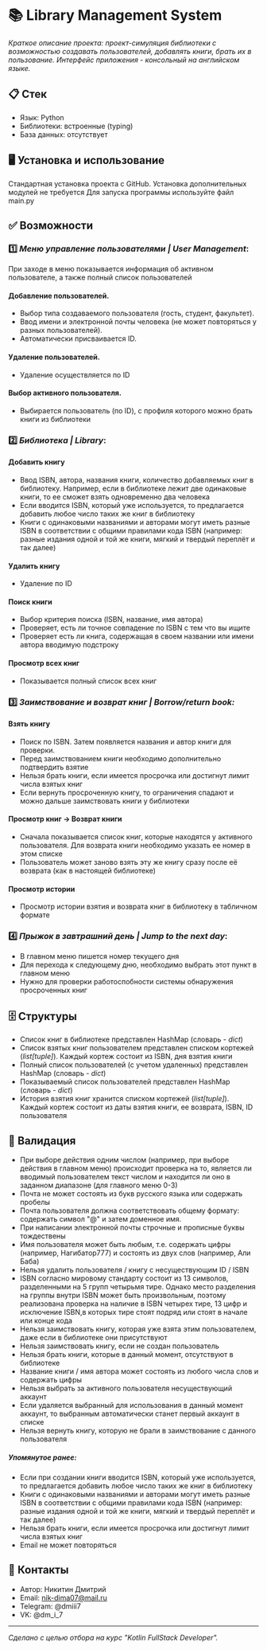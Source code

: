 # 📚 Library Management System

_Краткое описание проекта: проект-симуляция библиотеки с возможностью создавать пользователей, добавлять книги, брать их в пользование. 
Интерфейс приложения - консольный на английском языке._

## 📋 Стек
- Язык: Python
- Библиотеки: встроенные (typing)
- База данных: отсутствует

## 🖥 Установка и использование
Стандартная установка проекта с GitHub. 
Установка дополнительных модулей не требуется
Для запуска программы используйте файл main.py

## ✅ Возможности
### 1️⃣ _Меню управление пользователями | User Management_:
При заходе в меню показывается информация об активном пользователе, а также полный список пользователей
#### Добавление пользователей. 
- Выбор типа создаваемого пользователя (гость, студент, факультет). 
- Ввод имени и электронной почты человека (не может повторяться у разных пользователей). 
- Автоматически присваивается ID.
#### Удаление пользователей. 
- Удаление осуществляется по ID
#### Выбор активного пользователя. 
- Выбирается пользователь (по ID), с профиля которого можно брать книги из библиотеки

### 2️⃣ _Библиотека | Library_:
#### Добавить книгу
- Ввод ISBN, автора, названия книги, количество добавляемых книг в библиотеку.
Например, если в библиотеке лежит две одинаковые книги, то ее сможет взять одновременно два человека
- Если вводится ISBN, который уже используется, то предлагается добавить любое число таких же книг в библиотеку
- Книги с одинаковыми названиями и авторами могут иметь разные ISBN в соответствии с общими правилами кода ISBN (например: разные издания одной и той же книги, мягкий и твердый переплёт и так далее)
#### Удалить книгу
- Удаление по ID
#### Поиск книги
- Выбор критерия поиска (ISBN, название, имя автора)
- Проверяет, есть ли точное совпадение по ISBN с тем что вы ищите
- Проверяет есть ли книга, содержащая в своем названии или имени автора вводимую подстроку
#### Просмотр всех книг
- Показывается полный список всех книг

### 3️⃣ _Заимствование и возврат книг | Borrow/return book:_
#### Взять книгу
- Поиск по ISBN. Затем появляется названия и автор книги для проверки.
- Перед заимствованием книги необходимо дополнительно подтвердить взятие
- Нельзя брать книги, если имеется просрочка или достигнут лимит числа взятых книг
- Если вернуть просроченную книгу, то ограничения спадают и можно дальше заимствовать книги у библиотеки

#### Просмотр книг -> Возврат книги
- Сначала показывается список книг, которые находятся у активного пользователя.
Для возврата книги необходимо указать ее номер в этом списке
- Пользователь может заново взять эту же книгу сразу после её возврата (как в настоящей библиотеке)
#### Просмотр истории
- Просмотр истории взятия и возврата книг в библиотеку в табличном формате

### 4️⃣ _Прыжок в завтрашний день | Jump to the next day_:
- В главном меню пишется номер текущего дня
- Для перехода к следующему дню, необходимо выбрать этот пункт в главном меню
- Нужно для проверки работоспобности системы обнаружения просроченных книг

## 🗄 Структуры
- Список книг в библиотеке представлен HashMap (словарь - _dict_)
- Список взятых книг пользователем представлен списком кортежей (_list[tuple]_).
Каждый кортеж состоит из ISBN, дня взятия книги
- Полный список пользователей (с учетом удаленных) представлен HashMap (словарь - _dict_)
- Показываемый список пользователей представлен HashMap (словарь - _dict_)
- История взятия книг хранится списком кортежей (_list[tuple]_). 
Каждый кортеж состоит из даты взятия книги, ее возврата, ISBN, ID пользователя


## 💯 Валидация
- При выборе действия одним числом (например, при выборе действия в главном меню) происходит проверка на то, является ли вводимый пользователем текст числом и находится ли оно в заданном диапазоне (для главного меню 0-3)
- Почта не может состоять из букв русского языка или содержать пробелы
- Почта пользователя должна соответствовать общему формату: содержать символ "@" и затем доменное имя. 
- При написании электронной почты строчные и прописные буквы тождествены
- Имя пользователя может быть любым, т.е. содержать цифры (например, Нагибатор777) и состоять из двух слов (например, Али Баба)
- Нельзя удалить пользователя / книгу с несуществующим ID / ISBN
- ISBN согласно мировому стандарту состоит из 13 символов, разделенными на 5 групп четырьмя тире. Однако место разделения на группы внутри ISBN может быть произвольным, поэтому реализована проверка на наличие в ISBN четырех тире, 13 цифр и исключение ISBN,в которых тире стоят подряд или стоят в начале или конце кода
- Нельзя заимствовать книгу, которая уже взята этим пользователем, даже если в библиотеке они присутствуют
- Нельзя заимствовать книгу, если не создан пользователь
- Нельзя брать книги, которые в данный момент, отсутствуют в библиотеке
- Название книги / имя автора может состоять из любого числа слов и содержать цифры
- Нельзя выбрать за активного пользователя несуществующий аккаунт
- Если удаляется выбранный для использования в данный момент аккаунт, то выбранным автоматически станет первый аккаунт в списке
- Нельзя вернуть книгу, которую не брали в заимствование с данного пользователя

##### Упомянутое ранее:
- Если при создании книги вводится ISBN, который уже используется, то предлагается добавить любое число таких же книг в библиотеку
- Книги с одинаковыми названиями и авторами могут иметь разные ISBN в соответствии с общими правилами кода ISBN (например: разные издания одной и той же книги, мягкий и твердый переплёт и так далее)
- Нельзя брать книги, если имеется просрочка или достигнут лимит числа взятых книг
- Email не может повторяться

## 👥 Контакты
- Автор: Никитин Дмитрий
- Email: nik-dima07@mail.ru
- Telegram: @dmiii7
- VK: @dm_i_7

---

_Сделано с целью отбора на курс "Kotlin FullStack Developer"._
